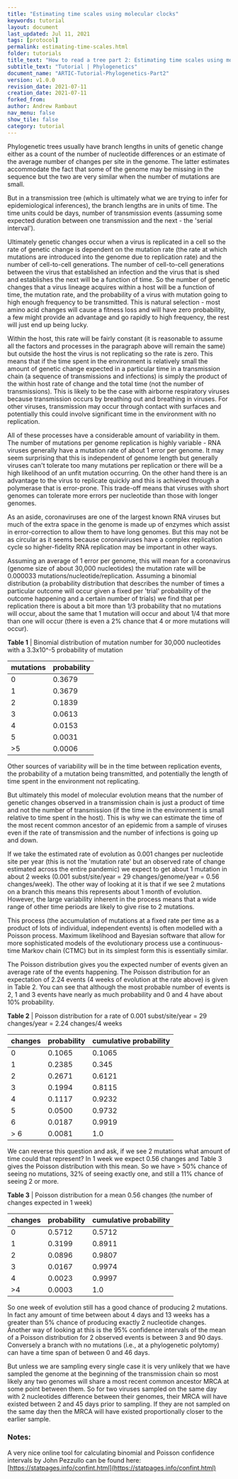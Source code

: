 ```yaml
---
title: "Estimating time scales using molecular clocks"
keywords: tutorial
layout: document
last_updated: Jul 11, 2021
tags: [protocol] 
permalink: estimating-time-scales.html
folder: tutorials
title_text: "How to read a tree part 2: Estimating time scales using molecular clocks"
subtitle_text: "Tutorial | Phylogenetics"
document_name: "ARTIC-Tutorial-Phylogenetics-Part2"
version: v1.0.0
revision_date: 2021-07-11
creation_date: 2021-07-11 
forked_from: 
author: Andrew Rambaut
nav_menu: false
show_tile: false
category: tutorial
---
```


Phylogenetic trees usually have branch lengths in units of genetic change either as a count of the number of nucleotide differences or an estimate of the average number of changes per site in the genome. The latter estimates accommodate the fact that some of the genome may be missing in the sequence but the two are very similar when the number of mutations are small.

But in a transmission tree (which is ultimately what we are trying to infer for epidemiological inferences), the branch lengths are in units of time. The time units could be days, number of transmission events (assuming some expected duration between one transmission and the next - the 'serial interval').

Ultimately genetic changes occur when a virus is replicated in a cell so the rate of genetic change is dependent on the mutation rate (the rate at which mutations are introduced into the genome due to replication rate) and the number of cell-to-cell generations. The number of cell-to-cell generations between the virus that established an infection and the virus that is shed and establishes the next will be a function of time. So the number of genetic changes that a virus lineage acquires within a host will be a function of time, the mutation rate, and the probability of a virus with mutation going to high enough frequency to be transmitted. This is natural selection - most amino acid changes will cause a fitness loss and will have zero probability, a few might provide an advantage and go rapidly to high frequency, the rest will just end up being lucky.

Within the host, this rate will be fairly constant (it is reasonable to assume all the factors and processes in the paragraph above will remain the same) but outside the host the virus is not replicating so the rate is zero. This means that if the time spent in the environment is relatively small the amount of genetic change expected in a particular time in a transmission chain (a sequence of transmissions and infections) is simply the product of the within host rate of change and the total time (not the number of transmissions). This is likely to be the case with airborne respiratory viruses because transmission occurs by breathing out and breathing in viruses. For other viruses, transmission may occur through contact with surfaces and potentially this could involve significant time in the environment with no replication.

All of these processes have a considerable amount of variability in them. The number of mutations per genome replication is highly variable - RNA viruses generally have a mutation rate of about 1 error per genome. It may seem surprising that this is independent of genome length but generally viruses can't tolerate too many mutations per replication or there will be a high likelihood of an unfit mutation occurring. On the other hand there is an advantage to the virus to replicate quickly and this is achieved through a polymerase that is error-prone. This trade-off means that viruses with short genomes can tolerate more errors per nucleotide than those with longer genomes.

As an aside, coronaviruses are one of the largest known RNA viruses but much of the extra space in the genome is made up of enzymes which assist in error-correction to allow them to have long genomes. But this may not be as circular as it seems because coronaviruses have a complex replication cycle so higher-fidelity RNA replication may be important in other ways.

Assuming an average of 1 error per genome, this will mean for a coronavirus (genome size of about 30,000 nucleotides) the mutation rate will be 0.000033 mutations/nucleotide/replication. Assuming a binomial distribution (a probability distribution that describes the number of times a particular outcome will occur given a fixed per 'trial' probability of the outcome happening and a certain number of trials) we find that per replication there is about a bit more than 1/3 probability that no mutations will occur, about the same that 1 mutation will occur and about 1/4 that more than one will occur (there is even a 2% chance that 4 or more mutations will occur).

**Table 1** | Binomial distribution of mutation number for 30,000 nucleotides with a 3.3x10^-5 probability of mutation

|mutations|probability|
| --- | --- |
|0|0.3679|
|1|0.3679|
|2|0.1839|
|3|0.0613|
|4|0.0153|
|5|0.0031|
|>5|0.0006|

Other sources of variability will be in the time between replication events, the probability of a mutation being transmitted, and potentially the length of time spent in the environment not replicating.

But ultimately this model of molecular evolution means that the number of genetic changes observed in a transmission chain is just a product of time and not the number of transmission (if the time in the environment is small relative to time spent in the host). This is why we can estimate the time of the most recent common ancestor of an epidemic from a sample of viruses even if the rate of transmission and the number of infections is going up and down.

If we take the estimated rate of evolution as 0.001 changes per nucleotide site per year (this is not the 'mutation rate' but an observed rate of change estimated across the entire pandemic) we expect to get about 1 mutation in about 2 weeks (0.001 subst/site/year = 29 changes/genome/year = 0.56 changes/week). The other way of looking at it is that if we see 2 mutations on a branch this means this represents about 1 month of evolution. However, the large variability inherent in the process means that a wide range of other time periods are likely to give rise to 2 mutations.

This process (the accumulation of mutations at a fixed rate per time as a product of lots of individual, independent events) is often modelled with a Poisson process. Maximum likelihood and Bayesian software that allow for more sophisticated models of the evolutionary process use a continuous-time Markov chain (CTMC) but in its simplest form this is essentially similar.

The Poisson distribution gives you the expected number of events given an average rate of the events happening. The Poisson distribution for an expectation of 2.24 events (4 weeks of evolution at the rate above) is given in Table 2. You can see that although the most probable number of events is 2, 1 and 3 events have nearly as much probability and 0 and 4 have about 10% probability.

**Table 2** | Poisson distribution for a rate of 0.001 subst/site/year = 29 changes/year = 2.24 changes/4 weeks

|changes|probability|cumulative probability|
| --- | --- | --- |
|0|0.1065|0.1065|
|1|0.2385|0.345|
|2|0.2671|0.6121|
|3|0.1994|0.8115|
|4|0.1117|0.9232|
|5|0.0500|0.9732|
|6|0.0187|0.9919|
|> 6|0.0081|1.0|

We can reverse this question and ask, if we see 2 mutations what amount of time could that represent? In 1 week we expect 0.56 changes and Table 3 gives the Poisson distribution with this mean. So we have > 50% chance of seeing no mutations, 32% of seeing exactly one, and still a 11% chance of seeing 2 or more.

**Table 3** | Poisson distribution for a mean 0.56 changes (the number of changes expected in 1 week)

|changes|probability|cumulative probability|
| --- | --- | --- |
|0|0.5712|0.5712|
|1|0.3199|0.8911|
|2|0.0896|0.9807|
|3|0.0167|0.9974|
|4|0.0023|0.9997|
|>4|0.0003|1.0|

So one week of evolution still has a good chance of producing 2 mutations. In fact any amount of time between about 4 days and 13 weeks has a greater than 5% chance of producing exactly 2 nucleotide changes. Another way of looking at this is the 95% confidence intervals of the mean of a Poisson distribution for 2 observed events is between 3 and 90 days. Conversely a branch with no mutations (i.e., at a phylogenetic polytomy) can have a time span of between 0 and 46 days.

But unless we are sampling every single case it is very unlikely that we have sampled the genome at the beginning of the transmission chain so most likely any two genomes will share a most recent common ancestor MRCA at some point between them. So for two viruses sampled on the same day with 2 nucleotides difference between their genomes, their MRCA will have existed between 2 and 45 days prior to sampling. If they are not sampled on the same day then the MRCA will have existed proportionally closer to the earlier sample.

### Notes:
A very nice online tool for calculating binomial and Poisson confidence intervals by John Pezzullo can be found here: [https://statpages.info/confint.html](https://statpages.info/confint.html)
